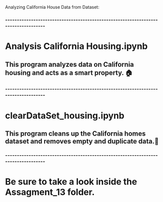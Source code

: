 Analyzing California House Data from Dataset:
### ----------------------------------------------------------------------------------

# Analysis California Housing.ipynb
## This program analyzes data on California housing and acts as a smart property. 🏠

### ----------------------------------------------------------------------------------

# clearDataSet_housing.ipynb
## This program cleans up the California homes dataset and removes empty and duplicate data.🧹

### ----------------------------------------------------------------------------------

# Be sure to take a look inside the Assagment_13 folder.

